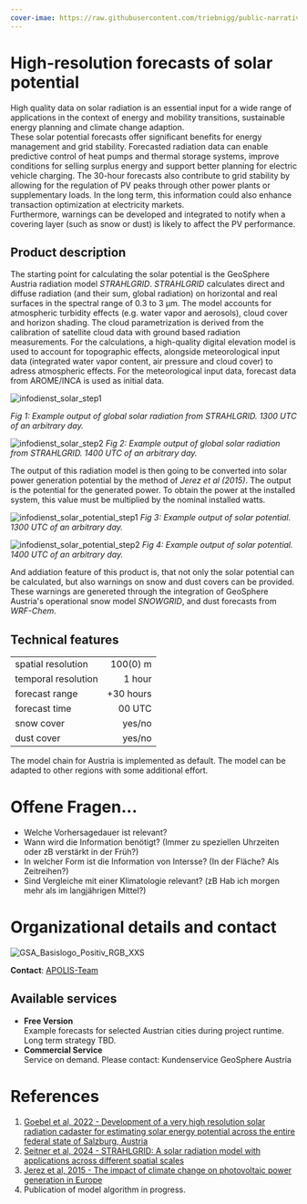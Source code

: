 ```yaml
---
cover-imae: https://raw.githubusercontent.com/triebnigg/public-narratives/triebnigg/evapotranspiration-monitoring-2/assets/triebnigg/solar-potential-1749907032353.webp
---
```


# High-resolution forecasts of solar potential

High quality data on solar radiation is an essential input for a wide range of applications in the context of energy and mobility transitions, sustainable energy planning and climate change adaption.<br>
These solar potential forecasts offer significant benefits for energy management and grid stability. Forecasted radiation data can enable predictive control of heat pumps and thermal storage systems, improve conditions for selling surplus energy and support better planning for electric vehicle charging. The 30-hour forecasts also contribute to grid stability by allowing for the regulation of PV peaks through other power plants or supplementary loads. In the long term, this information could also enhance transaction optimization at electricity markets.<br>
Furthermore, warnings can be developed and integrated to notify when a covering layer (such as snow or dust) is likely to affect the PV performance.

## Product description

The starting point for calculating the solar potential is the GeoSphere Austria radiation model *STRAHLGRID*. *STRAHLGRID* calculates direct and diffuse radiation (and their sum, global radiation) on horizontal and real surfaces in the spectral range of 0.3 to 3 µm. The model accounts for atmospheric turbidity effects (e.g. water vapor and aerosols), cloud cover and horizon shading. The cloud parametrization is derived from the calibration of satellite cloud data with ground based radiation measurements. For the calculations, a high-quality digital elevation model is used to account for topographic effects, alongside meteorological input data (integrated water vapor content, air pressure and cloud cover) to adress atmospheric effects. For the meteorological input data, forecast data from AROME/INCA is used as initial data. 

![infodienst_solar_step1](https://github.com/user-attachments/assets/d85df220-58a1-400d-9faa-bbcb1cd1e664)

_Fig 1: Example output of global solar radiation from *STRAHLGRID*. 1300 UTC of an arbitrary day._

![infodienst_solar_step2](https://github.com/user-attachments/assets/04db3bc8-5907-4b3c-8cfd-250d26366a81)
_Fig 2: Example output of global solar radiation from *STRAHLGRID*. 1400 UTC of an arbitrary day._ 

The output of this radiation model is then going to be converted into solar power generation potential by the method of *Jerez et al (2015)*.  The output is the potential for the generated power. To obtain the power at the installed system, this value must be multiplied by the nominal installed watts.

![infodienst_solar_potential_step1](https://github.com/user-attachments/assets/dcf92c00-ab12-46e0-b433-601469fb58d7)
_Fig 3: Example output of solar potential. 1300 UTC of an arbitrary day._

![infodienst_solar_potential_step2](https://github.com/user-attachments/assets/5e93041a-39d0-4d48-9469-5c1a86939032)
_Fig 4: Example output of solar potential. 1400 UTC of an arbitrary day._

And addiation feature of this product is, that not only the solar potential can be calculated, but also warnings on snow and dust covers can be provided. These warnings are genereted through the integration of GeoSphere Austria's operational snow model *SNOWGRID*, and dust forecasts from *WRF-Chem*.

## Technical features

|                       |               |
| --------------------- | -------------: |
| spatial resolution    | 100(0) m         |
| temporal resolution   | 1 hour        |
| forecast range        | +30 hours     |
| forecast time         | 00 UTC        |
| snow cover            | yes/no        |
| dust cover      | yes/no              |

The model chain for Austria is implemented as default. The model can be adapted to other regions with some additional effort. 

# Offene Fragen...

* Welche Vorhersagedauer ist relevant?
* Wann wird die Information benötigt? (Immer zu speziellen Uhrzeiten oder zB verstärkt in der Früh?)
* In welcher Form ist die Information von Intersse? (In der Fläche? Als Zeitreihen?)
* Sind Vergleiche mit einer Klimatologie relevant? (zB Hab ich morgen mehr als im langjährigen Mittel?)


# Organizational details and contact

![GSA_Basislogo_Positiv_RGB_XXS](https://github.com/user-attachments/assets/e4a90124-22af-4c13-b659-f91991b36d0d)

**Contact**: [APOLIS-Team](mailto:apolis@geosphere.at)

## Available services

* **Free Version** <br>
Example forecasts for selected Austrian cities during project runtime. Long term strategy TBD.
* **Commercial Service**<br>
Service on demand. Please contact: Kundenservice GeoSphere Austria

# References

1. [Goebel et al, 2022 - Development of a very high resolution solar radiation cadaster for estimating solar energy potential across the entire federal state of Salzburg, Austria](https://doi.org/10.5194/ems2022-396)
2. [Seitner et al, 2024 - STRAHLGRID: A solar radiation model with applications across different spatial scales](https://doi.org/10.5194/ems2024-366)
3. [Jerez et al, 2015 - The impact of climate change on photovoltaic power generation in Europe](https://www.nature.com/articles/ncomms10014)
4. Publication of model algorithm in progress. 
